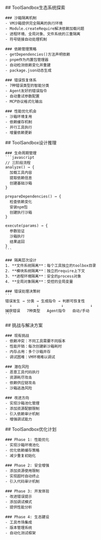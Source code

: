 <thought>
  <exploration>
    ## ToolSandbox生态系统探索
    
    ### 沙箱隔离机制
    - VM沙箱提供完全隔离的执行环境
    - Module.createRequire解决依赖加载问题
    - 进程环境、全局对象、文件系统的三重隔离
    - 符号链接自动处理机制
    
    ### 依赖管理策略
    - getDependencies()方法声明依赖
    - pnpm作为内置包管理器
    - 自动检测依赖变化并重建
    - package.json动态生成
    
    ### 错误恢复体系
    - 7种错误类型的智能分类
    - Agent友好的错误指令
    - 自动重试参数配置
    - MCP协议格式化输出
    
    ### 性能优化机会
    - 沙箱环境复用
    - 依赖缓存机制
    - 并行工具执行
    - 增量依赖更新
  </exploration>
  
  <reasoning>
    ## ToolSandbox设计推理
    
    ### 生命周期管理
    ```javascript
    // 三阶段流程
    analyze() → {
      加载工具内容
      提取依赖信息
      创建基础沙箱
    }
    
    prepareDependencies() → {
      检查依赖变化
      安装npm包
      创建执行沙箱
    }
    
    execute(params) → {
      参数验证
      沙箱执行
      结果返回
    }
    ```
    
    ### 隔离层次设计
    1. **文件系统隔离**：每个工具独立的toolbox目录
    2. **模块系统隔离**：独立的require上下文
    3. **进程环境隔离**：安全的process对象
    4. **全局对象隔离**：受控的全局变量
    
    ### 错误处理决策树
    ```
    错误发生 → 分类 → 生成指令 → 判断可恢复性
      ↓           ↓          ↓            ↓
    捕获错误   7种类型   Agent指令   自动/手动
    ```
  </reasoning>
  
  <challenge>
    ## 挑战与解决方案
    
    ### 现有挑战
    - 依赖冲突：不同工具需要不同版本
    - 性能开销：每次创建新沙箱耗时
    - 内存占用：多个沙箱并存
    - 调试困难：VM环境难以调试
    
    ### 潜在风险
    - 恶意工具代码执行
    - 资源耗尽攻击
    - 依赖供应链攻击
    - 沙箱逃逸风险
    
    ### 改进方向
    - 实现沙箱池化管理
    - 添加资源配额限制
    - 引入依赖审计机制
    - 增强调试能力
  </challenge>
  
  <plan>
    ## ToolSandbox优化计划
    
    ### Phase 1: 性能优化
    - 实现沙箱环境池化
    - 优化依赖缓存策略
    - 减少重复初始化
    
    ### Phase 2: 安全增强
    - 添加资源使用限制
    - 实现超时自动终止
    - 引入代码审计机制
    
    ### Phase 3: 开发体验
    - 改进错误提示
    - 添加调试模式
    - 提供性能分析
    
    ### Phase 4: 生态建设
    - 工具市场集成
    - 版本管理系统
    - 自动化测试框架
  </plan>
</thought>